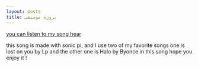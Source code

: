 ```yaml
---
layout: posts
title: پروژه موسیقی
---
```


[you can listen to my song hear](anitatalkhabi.github.io/assets/music/sonicpisong.wav)

<div>
this song is made with sonic pi, and I use two of my favorite songs one is lost on you by Lp and the other one is 
Halo by Byonce in this song hope you enjoy it !
</div>
